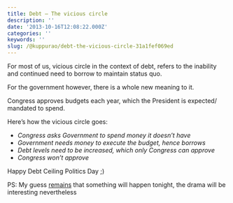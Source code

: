 ```yaml
---
title: Debt — The vicious circle
description: ''
date: '2013-10-16T12:08:22.000Z'
categories: ''
keywords: ''
slug: /@kuppurao/debt-the-vicious-circle-31a1fef069ed
---
```


For most of us, vicious circle in the context of debt, refers to the inability and continued need to borrow to maintain status quo.

For the government however, there is a whole new meaning to it.

Congress approves budgets each year, which the President is expected/ mandated to spend.

Here’s how the vicious circle goes:

*   _Congress asks Government to spend money it doesn’t have_
*   _Government needs money to execute the budget, hence borrows_
*   _Debt levels need to be increased, which only Congress can approve_
*   _Congress won’t approve_

Happy Debt Ceiling Politics Day ;)

PS: My guess [remains](http://kuppurao.com/2013/10/10/budget-debt-crisis/ "Budget/ Debt Crisis – What’s coming?") that something will happen tonight, the drama will be interesting nevertheless